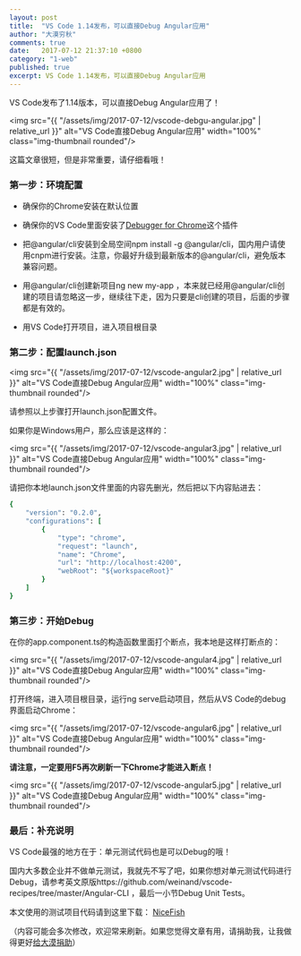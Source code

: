 ```yaml
---
layout: post
title:  "VS Code 1.14发布，可以直接Debug Angular应用"
author: "大漠穷秋"
comments: true
date:   2017-07-12 21:37:10 +0800
category: "1-web"
published: true
excerpt: VS Code 1.14发布，可以直接Debug Angular应用
---
```


VS Code发布了1.14版本，可以直接Debug Angular应用了！

<img src="{{ "/assets/img/2017-07-12/vscode-debgu-angular.jpg" | relative_url }}" alt="VS Code直接Debug Angular应用" width="100%" class="img-thumbnail rounded"/>

这篇文章很短，但是非常重要，请仔细看哦！

### 第一步：环境配置

- 确保你的Chrome安装在默认位置

- 确保你的VS Code里面安装了<a href="https://marketplace.visualstudio.com/items?itemName=msjsdiag.debugger-for-chrome" target="_blank">Debugger for Chrome</a>这个插件

- 把@angular/cli安装到全局空间npm install -g @angular/cli，国内用户请使用cnpm进行安装。注意，你最好升级到最新版本的@angular/cli，避免版本兼容问题。

- 用@angular/cli创建新项目ng new my-app ，本来就已经用@angular/cli创建的项目请忽略这一步，继续往下走，因为只要是cli创建的项目，后面的步骤都是有效的。

- 用VS Code打开项目，进入项目根目录

### 第二步：配置launch.json

<img src="{{ "/assets/img/2017-07-12/vscode-angular2.jpg" | relative_url }}" alt="VS Code直接Debug Angular应用" width="100%" class="img-thumbnail rounded"/>

请参照以上步骤打开launch.json配置文件。

如果你是Windows用户，那么应该是这样的：

<img src="{{ "/assets/img/2017-07-12/vscode-angular3.jpg" | relative_url }}" alt="VS Code直接Debug Angular应用" width="100%" class="img-thumbnail rounded"/>

请把你本地launch.json文件里面的内容先删光，然后把以下内容贴进去：

```ruby
{
    "version": "0.2.0",
    "configurations": [
        {
            "type": "chrome",
            "request": "launch",
            "name": "Chrome",
            "url": "http://localhost:4200",
            "webRoot": "${workspaceRoot}"
        }
    ]
}
```

### 第三步：开始Debug

在你的app.component.ts的构造函数里面打个断点，我本地是这样打断点的：

<img src="{{ "/assets/img/2017-07-12/vscode-angular4.jpg" | relative_url }}" alt="VS Code直接Debug Angular应用" width="100%" class="img-thumbnail rounded"/>

打开终端，进入项目根目录，运行ng serve启动项目，然后从VS Code的debug界面启动Chrome：

<img src="{{ "/assets/img/2017-07-12/vscode-angular6.jpg" | relative_url }}" alt="VS Code直接Debug Angular应用" width="100%" class="img-thumbnail rounded"/>

**请注意，一定要用F5再次刷新一下Chrome才能进入断点！**

<img src="{{ "/assets/img/2017-07-12/vscode-angular5.jpg" | relative_url }}" alt="VS Code直接Debug Angular应用" width="100%" class="img-thumbnail rounded"/>

### 最后：补充说明

VS Code最强的地方在于：单元测试代码也是可以Debug的哦！

国内大多数企业并不做单元测试，我就先不写了吧，如果你想对单元测试代码进行Debug，请参考英文原版https://github.com/weinand/vscode-recipes/tree/master/Angular-CLI ，最后一小节Debug Unit Tests。

本文使用的测试项目代码请到这里下载：
<a href="http://git.oschina.net/mumu-osc/NiceFish" target="_blank">NiceFish</a>

（内容可能会多次修改，欢迎常来刷新。如果您觉得文章有用，请捐助我，让我做得更好<a href="http://damoqiongqiu.github.io/donate/index.html">给大漠捐助</a>）
